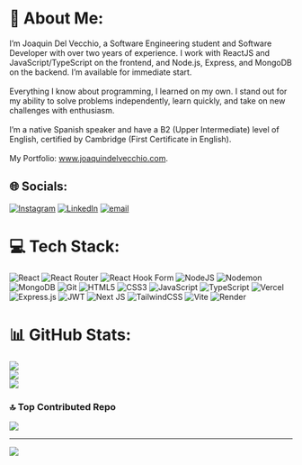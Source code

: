 # 💫 About Me:
I’m Joaquin Del Vecchio, a Software Engineering student and Software Developer with over two years of experience. I work with ReactJS and JavaScript/TypeScript on the frontend, and Node.js, Express, and MongoDB on the backend. I’m available for immediate start.<br><br>Everything I know about programming, I learned on my own. I stand out for my ability to solve problems independently, learn quickly, and take on new challenges with enthusiasm.<br><br>I’m a native Spanish speaker and have a B2 (Upper Intermediate) level of English, certified by Cambridge (First Certificate in English).<br><br>My Portfolio: www.joaquindelvecchio.com.


## 🌐 Socials:
[![Instagram](https://img.shields.io/badge/Instagram-%23E4405F.svg?logo=Instagram&logoColor=white)](https://instagram.com/joaquindelvecchio) [![LinkedIn](https://img.shields.io/badge/LinkedIn-%230077B5.svg?logo=linkedin&logoColor=white)](https://linkedin.com/in/joaquindelvecchio) [![email](https://img.shields.io/badge/Email-D14836?logo=gmail&logoColor=white)](mailto:joaquin.del.vecchio@hotmail.com) 

# 💻 Tech Stack:
![React](https://img.shields.io/badge/react-%2320232a.svg?style=for-the-badge&logo=react&logoColor=%2361DAFB) ![React Router](https://img.shields.io/badge/React_Router-CA4245?style=for-the-badge&logo=react-router&logoColor=white) ![React Hook Form](https://img.shields.io/badge/React%20Hook%20Form-%23EC5990.svg?style=for-the-badge&logo=reacthookform&logoColor=white) ![NodeJS](https://img.shields.io/badge/node.js-6DA55F?style=for-the-badge&logo=node.js&logoColor=white) ![Nodemon](https://img.shields.io/badge/NODEMON-%23323330.svg?style=for-the-badge&logo=nodemon&logoColor=%BBDEAD) ![MongoDB](https://img.shields.io/badge/MongoDB-%234ea94b.svg?style=for-the-badge&logo=mongodb&logoColor=white) ![Git](https://img.shields.io/badge/git-%23F05033.svg?style=for-the-badge&logo=git&logoColor=white) ![HTML5](https://img.shields.io/badge/html5-%23E34F26.svg?style=for-the-badge&logo=html5&logoColor=white) ![CSS3](https://img.shields.io/badge/css3-%231572B6.svg?style=for-the-badge&logo=css3&logoColor=white) ![JavaScript](https://img.shields.io/badge/javascript-%23323330.svg?style=for-the-badge&logo=javascript&logoColor=%23F7DF1E) ![TypeScript](https://img.shields.io/badge/typescript-%23007ACC.svg?style=for-the-badge&logo=typescript&logoColor=white) ![Vercel](https://img.shields.io/badge/vercel-%23000000.svg?style=for-the-badge&logo=vercel&logoColor=white) ![Express.js](https://img.shields.io/badge/express.js-%23404d59.svg?style=for-the-badge&logo=express&logoColor=%2361DAFB) ![JWT](https://img.shields.io/badge/JWT-black?style=for-the-badge&logo=JSON%20web%20tokens) ![Next JS](https://img.shields.io/badge/Next-black?style=for-the-badge&logo=next.js&logoColor=white) ![TailwindCSS](https://img.shields.io/badge/tailwindcss-%2338B2AC.svg?style=for-the-badge&logo=tailwind-css&logoColor=white) ![Vite](https://img.shields.io/badge/vite-%23646CFF.svg?style=for-the-badge&logo=vite&logoColor=white) ![Render](https://img.shields.io/badge/Render-%46E3B7.svg?style=for-the-badge&logo=render&logoColor=white)
# 📊 GitHub Stats:
![](https://github-readme-stats.vercel.app/api?username=JoaDelVecchio&theme=dark&hide_border=false&include_all_commits=false&count_private=false)<br/>
![](https://github-readme-streak-stats.herokuapp.com/?user=JoaDelVecchio&theme=dark&hide_border=false)<br/>
![](https://github-readme-stats.vercel.app/api/top-langs/?username=JoaDelVecchio&theme=dark&hide_border=false&include_all_commits=false&count_private=false&layout=compact)

### 🔝 Top Contributed Repo
![](https://github-contributor-stats.vercel.app/api?username=JoaDelVecchio&limit=5&theme=dark&combine_all_yearly_contributions=true)

---
[![](https://visitcount.itsvg.in/api?id=JoaDelVecchio&icon=0&color=0)](https://visitcount.itsvg.in)

<!-- Proudly created with GPRM ( https://gprm.itsvg.in ) -->
